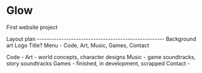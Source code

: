 Glow
=======

First website project

Layout plan ----------------------------------------------------
Background art
Logo
Title?
Menu - Code, Art, Music, Games, Contact

Code - 
Art - world concepts, character designs
Music - game soundtracks, story soundtracks
Games - finished, in development, scrapped
Contact - 
